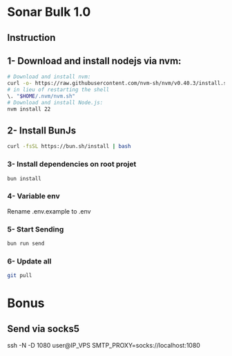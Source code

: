 # Sonar Bulk 1.0

## Instruction

## 1- Download and install nodejs via nvm:

```bash
# Download and install nvm:
curl -o- https://raw.githubusercontent.com/nvm-sh/nvm/v0.40.3/install.sh | bash
# in lieu of restarting the shell
\. "$HOME/.nvm/nvm.sh"
# Download and install Node.js:
nvm install 22
```

## 2- Install BunJs

```bash
curl -fsSL https://bun.sh/install | bash
```

### 3- Install dependencies on root projet

```bash
bun install
```

### 4- Variable env

Rename .env.example to .env

### 5- Start Sending

```bash
bun run send
```

### 6- Update all

```bash
git pull
```

# Bonus

## Send via socks5

ssh -N -D 1080 user@IP_VPS
SMTP_PROXY=socks://localhost:1080
